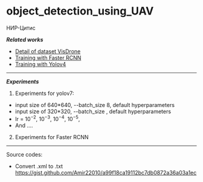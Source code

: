 # object_detection_using_UAV
НИР-Цитис

***Related works***
* [Detail of dataset VisDrone](https://github.com/VisDrone/VisDrone-Dataset)
* [Training with Faster RCNN](https://github.com/dronefreak/VisDrone-dataset-python-toolkit)
* [Training with Yolov4](https://www.researchgate.net/publication/359391361_Analysis_and_Adaptation_of_YOLOv4_for_Object_Detection_in_Aerial_Images)
***
***Experiments***
1. Experiments for yolov7: 
* input size of 640*640, --batch_size 8, default hyperparameters
* input size of 320*320, --batch_size , default hyperparameters
* lr =  $10^{-2}$, $10^{-3}$, $10^{-4}$, $10^{-5}$,
* And ....
2. Experiments for Faster RCNN


***
Source codes:
* Convert .xml to .txt https://gist.github.com/Amir22010/a99f18ca19112bc7db0872a36a03a1ec
